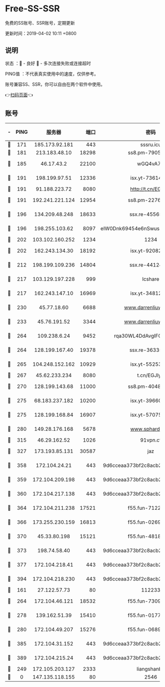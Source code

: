 # Free-SS-SSR

免费的SS账号、SSR账号，定期更新

更新时间：2019-04-02 10:11 +0800

## 说明

状态     ：🙂 - 良好 🙁 - 多次连接失败或连接超时

PING值   ：不代表真实使用中的速度，仅供参考。

账号兼容SS、SSR，你可以自由在两个软件中使用。

👉[扫码页面](https://liesauer.github.io/Free-SS-SSR/)👈

## 账号

|-|PING|服务器|端口|密码|加密方式|区域|
|:----:|:----:|:-----:|-----:|:----:|:----:|:----:|
|🙂|171|185.173.92.181|443|sssru.icu|rc4-md5|RU|
|🙂|181|213.183.48.10|18298|ss8.pm-79052451|rc4-md5|RU|
|🙂|185|46.17.43.2|22100|wGQ4vA7D|aes-256-gcm|RU|
|🙂|191|198.199.97.51|12336|isx.yt-73614806|aes-256-cfb|US|
|🙂|191|91.188.223.72|8080|http://t.cn/EGJIyrl|rc4-md5|RU|
|🙂|191|192.241.221.124|12954|ss8.pm-22766705|aes-256-cfb|US|
|🙂|196|134.209.48.248|18633|ssx.re-45565210|aes-256-cfb|US|
|🙂|196|198.255.103.62|8097|eIW0Dnk69454e6nSwuspv9DmS201tQ0D|aes-256-cfb|US|
|🙂|202|103.102.160.252|1234|1234|rc4-md5|JP|
|🙂|202|162.243.134.30|18192|isx.yt-92082947|aes-256-cfb|US|
|🙂|212|198.199.109.236|14804|ssx.re-44124344|aes-256-cfb|US|
|🙂|217|103.129.197.228|999|lcshare|aes-256-cfb|CN|
|🙂|217|162.243.147.10|16969|isx.yt-34812423|aes-256-cfb|US|
|🙂|230|45.77.18.60|6688|www.darrenliuwei.com|aes-256-cfb|JP|
|🙂|233|45.76.191.52|3344|www.darrenliuwei.com|aes-256-cfb|AU|
|🙂|264|109.238.6.24|9452|rqa30WL4DdAvgIFG6Fs3znzTa|aes-256-cfb|FR|
|🙂|264|128.199.167.40|19378|ssx.re-36335302|aes-256-cfb|SG|
|🙂|265|104.248.152.162|10929|isx.yt-55253317|aes-256-cfb|SG|
|🙂|267|45.62.233.234|8080|t.cn/EGJIyrl|rc4-md5|CA|
|🙂|270|128.199.143.68|11000|ss8.pm-40482741|aes-256-cfb|SG|
|🙂|275|68.183.237.182|10200|isx.yt-39660220|aes-256-cfb|SG|
|🙂|275|128.199.168.84|16907|isx.yt-57075822|aes-256-cfb|SG|
|🙂|280|149.28.176.168|5678|www.sphard.com|aes-256-cfb|SG|
|🙂|315|46.29.162.52|1026|91vpn.cf|rc4-md5|RU|
|🙂|327|173.193.85.131|30587|jaz|aes-256-cfb|US|
|🙂|358|172.104.24.21|443|9d6cceaa373bf2c8acb22e60b6a58be6|aes-256-cfb|US|
|🙂|359|172.104.209.198|443|9d6cceaa373bf2c8acb22e60b6a58be6|aes-256-cfb|US|
|🙂|360|172.104.217.138|443|9d6cceaa373bf2c8acb22e60b6a58be6|aes-256-cfb|US|
|🙂|364|172.104.211.238|17521|f55.fun-71226377|aes-256-cfb|US|
|🙂|366|173.255.230.159|16813|f55.fun-02691027|aes-256-cfb|US|
|🙂|370|45.33.80.198|15121|f55.fun-48185620|aes-256-cfb|US|
|🙂|373|198.74.58.40|443|9d6cceaa373bf2c8acb22e60b6a58be6|aes-256-cfb|US|
|🙂|377|172.104.218.41|443|9d6cceaa373bf2c8acb22e60b6a58be6|aes-256-cfb|US|
|🙂|394|172.104.218.230|443|9d6cceaa373bf2c8acb22e60b6a58be6|aes-256-cfb|US|
|🙂|161|27.122.57.73|80|112233|chacha20|CN|
|🙂|264|172.104.46.121|18532|f55.fun-73091809|aes-256-cfb|SG|
|🙂|278|139.162.51.39|15410|f55.fun-01775973|aes-256-cfb|SG|
|🙂|280|172.104.49.207|15276|f55.fun-06892021|aes-256-cfb|SG|
|🙂|385|172.104.31.152|443|9d6cceaa373bf2c8acb22e60b6a58be6|aes-256-cfb|US|
|🙂|389|172.104.215.24|443|9d6cceaa373bf2c8acb22e60b6a58be6|aes-256-cfb|US|
|🙁|249|172.105.203.127|2333|liangshanbo|chacha20|JP|
|🙁|0|147.135.118.155|80|2546|chacha20|US|
